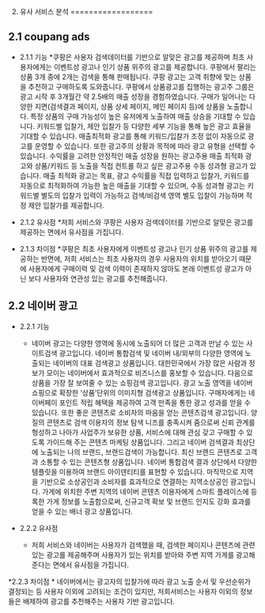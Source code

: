 2. 유사 서비스 분석
==================

2.1 coupang ads
------------------

* 2.1.1 기능
     *쿠팡은 사용자 검색데이터를 기반으로 알맞은 광고를 제공하며 최초 사용자에게는 이벤트성 광고나 인기 상품 위주의 광고를 제공합니다. 쿠팡에서 팔리는 상품 3개 중에 2개는 검색을 통해 판매됩니다. 쿠팡 광고는 고객 취향에 맞는 상품을 추천하고 구매하도록 도와줍니다. 쿠팡에서 상품광고를 집행하는 광고주 그룹은 광고 시작 후 3개월간 약 2.5배의 매출 성장을 경험하였습니다. 구매가 일어나는 다양한 지면(검색결과 페이지, 상품 상세 페이지, 메인 페이지 등)에 상품을 노출합니다. 특정 상품의 구매 가능성이 높은 유저에게 노출하여 매출 상승을 기대할 수 있습니다. 키워드별 입찰가, 제안 입찰가 등 다양한 세부 기능을 통해 높은 광고 효율을 기대할 수 있습니다.
매출최적화 광고를 통해 키워드/입찰가 조정 없이 자동으로 광고를 운영할 수 있습니다. 또한 광고주의 상황과 목적에 따라 광고 유형을 선택할 수 있습니다. 수익률을 고려한 안정적인 매출 성장을 원하는 광고주용 매출 최적화 광고와 상품/키워드 등 노출을 직접 컨트롤 하고 싶은 광고주용 수동 성과형 광고가 있습니다. 매출 최적화 광고는 목표, 광고 수익률을 직접 입력하고 입찰가, 키워드를 자동으로 최적화하여 가능한 높은 매출을 기대할 수 있으며, 수동 성과형 광고는 키워드별 별도의 입찰가 입력이 가능하고 검색/비검색 영역 별도 입찰이 가능하며 적정 제안 입찰가를 제공합니다.

* 2.1.2 유사점
    *저희 서비스와 쿠팡은 사용자 검색데이터를 기반으로 알맞은 광고를 제공하는 면에서 유사점을 가집니다.

* 2.1.3 차이점
    *쿠팡은 최초 사용자에게 이벤트성 광고나 인기 상품 위주의 광고를 제공하는 반면에, 저희 서비스는 최초 사용자의 경우 사용자의 위치를 받아오기 때문에 사용자에게 구매이력 및 검색 이력이 존재하지 않아도 본래 이벤트성 광고가 아닌 보다 사용자와 연관성 있는 광고를 추천해줍니다.

2.2 네이버 광고
-----------------

* 2.2.1 기능
    * 네이버 광고는 다양한 영역에 동시에 노출되어 더 많은 고객과 만날 수 있는 사이트검색 광고입니다. 네이버 통합검색 및 네이버 내/외부의 다양한 영역에 노출되는 네이버의 대표 검색광고 상품입니다. 대한민국에서 가장 많은 사람과 정보가 모이는 네이버에서 효과적으로 비즈니스를 홍보할 수 있습니다. 다음으로 상품을 가장 잘 보여줄 수 있는 쇼핑검색 광고입니다. 광고 노출 영역을 네이버 쇼핑으로 확장한 ‘상품’단위의 이미지형 검색광고 상품입니다. 구매자에게는 네이버페이 포인트 적립 혜택을 제공하여 고객 만족을 통한 광고 성과를 얻을 수 있습니다. 또한 좋은 콘텐츠로 소비자의 마음을 얻는 콘텐츠검색 광고입니다. 양질의 콘텐츠로 검색 이용자의 정보 탐색 니즈를 충족시켜 줌으로써 신뢰 관계를 형성하고 나아가 사업주가 보유한 상품, 서비스에 대해 관심 갖고 구매할 수 있도록 가이드해 주는 콘텐츠 마케팅 상품입니다. 그리고 네이버 검색결과 최상단에 노출되는 나의 브랜드, 브랜드검색이 가능합니다. 최신 브랜드 콘텐츠로 고객과 소통할 수 있는 콘텐츠형 상품입니다. 네이버 통합검색 결과 상단에서 다양한 템플릿을 이용하여 브랜드 아이덴티티를 표현할 수 있습니다. 마직막으로 지역을 기반으로 소상공인과 소비자를 효과적으로 연결하는 지역소상공인 광고입니다. 가게에 위치한 주변 지역의 네이버 콘텐츠 이용자에게 스마트 플레이스에 등록한 가게 정보를 노출함으로써, 신규고객 확보 및 브랜드 인지도 강화 효과를 얻을 수 있는 배너 광고 상품입니다. 

* 2.2.2 유사점
     * 저희 서비스와 네이버는 사용자가 검색했을 때, 검색한 페이지나 콘텐츠에 관련 있는 광고를 제공해주며 사용자가 있는 위치를 받아와 주변 지역 가게를 광고해준다는 면에서 유사점을 가집니다.

*2.2.3 차이점
     * 네이버에서는 광고자의 입찰가에 따라 광고 노출 순서 및 우선순위가 결정되는 등 사용자 이외에 고려되는 조건이 있지만, 저희서비스는 사용자 이외의 정보들은 배제하여 광고를 추천해주는 사용자 기반 광고입니다.

